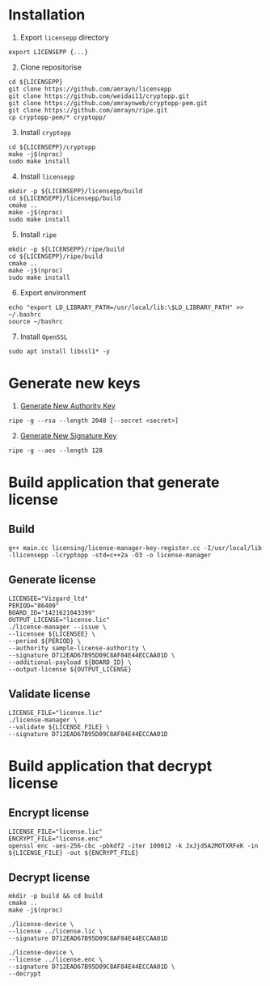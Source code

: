 # Installation

1. Export `licensepp` directory

```
export LICENSEPP {...}
```

2. Clone repositorise
```
cd ${LICENSEPP}
git clone https://github.com/amrayn/licensepp
git clone https://github.com/weidai11/cryptopp.git
git clone https://github.com/amraynweb/cryptopp-pem.git
git clone https://github.com/amrayn/ripe.git
cp cryptopp-pem/* cryptopp/
```

3. Install `cryptopp`

```
cd ${LICENSEPP}/cryptopp
make -j$(nproc)
sudo make install
```

4. Install `licensepp`

```
mkdir -p ${LICENSEPP}/licensepp/build
cd ${LICENSEPP}/licensepp/build
cmake ..
make -j$(nproc)
sudo make install
```

5. Install `ripe`

```
mkdir -p ${LICENSEPP}/ripe/build
cd ${LICENSEPP}/ripe/build
cmake ..
make -j$(nproc)
sudo make install
```

6. Export environment

```
echo "export LD_LIBRARY_PATH=/usr/local/lib:\$LD_LIBRARY_PATH" >> ~/.bashrc
source ~/bashrc
```

7. Install `OpenSSL`

```
sudo apt install libssl1* -y
```

# Generate new keys

1. [Generate New Authority Key](https://github.com/amrayn/licensepp#generate-new-authority-key)

```
ripe -g --rsa --length 2048 [--secret <secret>]
```

2. [Generate New Signature Key](https://github.com/amrayn/licensepp#generate-new-signature-key)

```
ripe -g --aes --length 128
```

# Build application that generate license

## Build

```
g++ main.cc licensing/license-manager-key-register.cc -I/usr/local/lib -llicensepp -lcryptopp -std=c++2a -O3 -o license-manager
```

## Generate license

```
LICENSEE="Vizgard_ltd"
PERIOD="86400"
BOARD_ID="1421621043399"
OUTPUT_LICENSE="license.lic"
./license-manager --issue \
--licensee ${LICENSEE} \
--period ${PERIOD} \
--authority sample-license-authority \
--signature D712EAD67B95D09C8AF84E44ECCAA01D \
--additional-payload ${BOARD_ID} \
--output-license ${OUTPUT_LICENSE}
```

## Validate license

```
LICENSE_FILE="license.lic"
./license-manager \
--validate ${LICENSE_FILE} \
--signature D712EAD67B95D09C8AF84E44ECCAA01D
```

# Build application that decrypt license

## Encrypt license

```
LICENSE_FILE="license.lic"
ENCRYPT_FILE="license.enc"
openssl enc -aes-256-cbc -pbkdf2 -iter 100012 -k JxJjd5A2MOTXRFeK -in ${LICENSE_FILE} -out ${ENCRYPT_FILE}
```

## Decrypt license

```
mkdir -p build && cd build
cmake ..
make -j$(nproc)
```

```
./license-device \
--license ../license.lic \
--signature D712EAD67B95D09C8AF84E44ECCAA01D
```

```
./license-device \
--license ../license.enc \
--signature D712EAD67B95D09C8AF84E44ECCAA01D \
--decrypt
```
